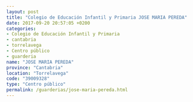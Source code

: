 ```yaml
---
layout: post
title: "Colegio de Educación Infantil y Primaria JOSE MARIA PEREDA"
date: 2017-09-20 20:57:05 +0200
categories:
- Colegio de Educación Infantil y Primaria
- cantabria
- torrelavega
- Centro público
- guarderia
name: "JOSE MARIA PEREDA"
province: "Cantabria"
location: "Torrelavega"
code: "39009328"
type: "Centro público"
permalink: /guarderias/jose-maria-pereda.html
---
```

